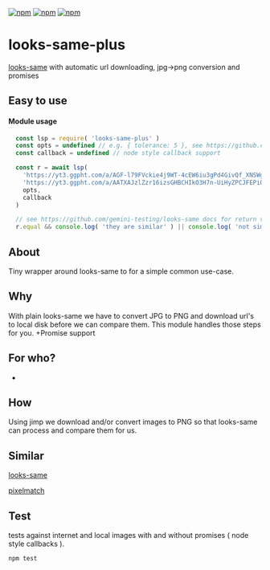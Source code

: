 [![npm](https://img.shields.io/npm/v/looks-same-plus.svg?maxAge=3600)](https://www.npmjs.com/package/looks-same-plus)
[![npm](https://img.shields.io/npm/dm/looks-same-plus.svg?maxAge=3600)](https://www.npmjs.com/package/looks-same-plus)
[![npm](https://img.shields.io/npm/l/looks-same-plus.svg?maxAge=3600)](https://www.npmjs.com/package/looks-same-plus)


#  looks-same-plus
[looks-same](https://github.com/gemini-testing/looks-same) with automatic url downloading, jpg->png conversion and promises

## Easy to use

#### Module usage
```javascript
  const lsp = require( 'looks-same-plus' )
  const opts = undefined // e.g. { tolerance: 5 }, see https://github.com/gemini-testing/looks-same docs.
  const callback = undefined // node style callback support

  const r = await lsp(
    'https://yt3.ggpht.com/a/AGF-l79FVckie4j9WT-4cEW6iu3gPd4GivQf_XNSWg=s176-c-k-c0x00ffffff-no-rj-mo',
    'https://yt3.ggpht.com/a/AATXAJzlZzr16izsGHBCHIkO3H7n-UiHyZPCJFEPiQ=s176-c-k-c0x00ffffff-no-rj-mo',
    opts,
    callback
  )

  // see https://github.com/gemini-testing/looks-same docs for return value information
  r.equal && console.log( 'they are similar' ) || console.log( 'not similar' )
```

## About
Tiny wrapper around looks-same to for a simple common use-case.

## Why
With plain looks-same we have to convert JPG to PNG and download
url's to local disk before we can compare them. This module
handles those steps for you. +Promise support

## For who?
-

## How
Using jimp we download and/or convert images to PNG so that
looks-same can process and compare them for us.

## Similar
[looks-same](https://github.com/gemini-testing/looks-same)

[pixelmatch](https://github.com/mapbox/pixelmatch)

## Test
tests against internet and local images with and without
promises ( node style callbacks ).

```
npm test
```

